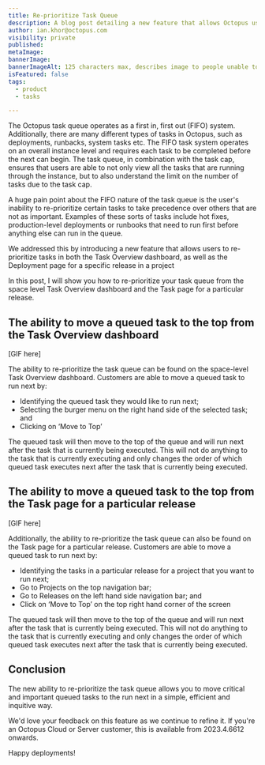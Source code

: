 ```yaml
---
title: Re-prioritize Task Queue
description: A blog post detailing a new feature that allows Octopus users to re-prioritize the task queue. This new feature will be available from Octopus version 2023.4 and onwards.
author: ian.khor@octopus.com
visibility: private
published: 
metaImage: 
bannerImage: 
bannerImageAlt: 125 characters max, describes image to people unable to see it.
isFeatured: false
tags: 
  - product
  - tasks

---
```


The Octopus task queue operates as a first in, first out (FIFO) system. Additionally, there are many different types of tasks in Octopus, such as deployments, runbacks, system tasks etc. The FIFO task system operates on an overall instance level and requires each task to be completed before the next can begin. The task queue, in combination with the task cap, ensures that users are able to not only view all the tasks that are running through the instance, but to also understand the limit on the number of tasks due to the task cap.

A huge pain point about the FIFO nature of the task queue is the user's inability to re-prioritize certain tasks to take precedence over others that are not as important. Examples of these sorts of tasks include hot fixes, production-level deployments or runbooks that need to run first before anything else can run in the queue.

We addressed this by introducing a new feature that allows users to re-prioritize tasks in both the Task Overview dashboard, as well as the Deployment page for a specific release in a project

In this post, I will show you how to re-prioritize your task queue from the space level Task Overview dashboard and the Task page for a particular release.

## The ability to move a queued task to the top from the Task Overview dashboard
[GIF here]

The ability to re-prioritize the task queue can be found on the space-level Task Overview dashboard. Customers are able to move a queued task to run next by:

- Identifying the queued task they would like to run next;
- Selecting the burger menu on the right hand side of the selected task; and
- Clicking on ‘Move to Top’

The queued task will then move to the top of the queue and will run next after the task that is currently being executed. This will not do anything to the task that is currently executing and only changes the order of which queued task executes next after the task that is currently being executed.


## The ability to move a queued task to the top from the Task page for a particular release
[GIF here]

Additionally, the ability to re-prioritize the task queue can also be found on the Task page for a particular release. Customers are able to move a queued task to run next by:

- Identifying the tasks in a particular release for a project that you want to run next;
- Go to Projects on the top navigation bar;
- Go to Releases on the left hand side navigation bar; and
- Click on ‘Move to Top’ on the top right hand corner of the screen

The queued task will then move to the top of the queue and will run next after the task that is currently being executed. This will not do anything to the task that is currently executing and only changes the order of which queued task executes next after the task that is currently being executed.

## Conclusion

The new ability to re-prioritize the task queue allows you to move critical and important queued tasks to the run next in a simple, efficient and inquitive way.

We'd love your feedback on this feature as we continue to refine it. If you're an Octopus Cloud or Server customer, this is available from 2023.4.6612 onwards.

Happy deployments!
